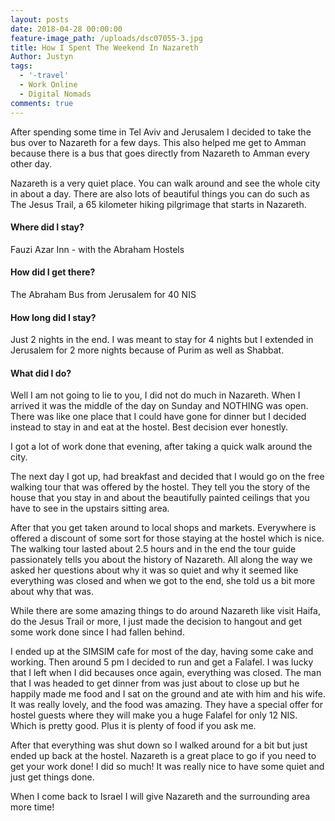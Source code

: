 ```yaml
---
layout: posts
date: 2018-04-28 00:00:00
feature-image_path: /uploads/dsc07055-3.jpg
title: How I Spent The Weekend In Nazareth
Author: Justyn
tags:
  - '-travel'
  - Work Online
  - Digital Nomads
comments: true
---
```


After spending some time in Tel Aviv and Jerusalem I decided to take the bus over to Nazareth for a few days. This also helped me get to Amman because there is a bus that goes directly from Nazareth to Amman every other day.

Nazareth is a very quiet place. You can walk around and see the whole city in about a day. There are also lots of beautiful things you can do such as The Jesus Trail, a 65 kilometer hiking pilgrimage that starts in Nazareth.

#### Where did I stay?

Fauzi Azar Inn - with the Abraham Hostels

#### How did I get there?

The Abraham Bus from Jerusalem for 40 NIS

#### How long did I stay?

Just 2 nights in the end. I was meant to stay for 4 nights but I extended in Jerusalem for 2 more nights because of Purim as well as Shabbat.

#### What did I do?

Well I am not going to lie to you, I did not do much in Nazareth. When I arrived it was the middle of the day on Sunday and NOTHING was open. There was like one place that I could have gone for dinner but I decided instead to stay in and eat at the hostel. Best decision ever honestly.

I got a lot of work done that evening, after taking a quick walk around the city.

The next day I got up, had breakfast and decided that I would go on the free walking tour that was offered by the hostel. They tell you the story of the house that you stay in and about the beautifully painted ceilings that you have to see in the upstairs sitting area.

After that you get taken around to local shops and markets. Everywhere is offered a discount of some sort for those staying at the hostel which is nice. The walking tour lasted about 2.5 hours and in the end the tour guide passionately tells you about the history of Nazareth. All along the way we asked her questions about why it was so quiet and why it seemed like everything was closed and when we got to the end, she told us a bit more about why that was.

While there are some amazing things to do around Nazareth like visit Haifa, do the Jesus Trail or more, I just made the decision to hangout and get some work done since I had fallen behind.

I ended up at the SIMSIM cafe for most of the day, having some cake and working. Then around 5 pm I decided to run and get a Falafel. I was lucky that I left when I did becauses once again, everything was closed. The man that I was headed to get dinner from was just about to close up but he happily made me food and I sat on the ground and ate with him and his wife. It was really lovely, and the food was amazing. They have a special offer for hostel guests where they will make you a huge Falafel for only 12 NIS. Which is pretty good. Plus it is plenty of food if you ask me.

After that everything was shut down so I walked around for a bit but just ended up back at the hostel. Nazareth is a great place to go if you need to get your work done! I did so much! It was really nice to have some quiet and just get things done.

When I come back to Israel I will give Nazareth and the surrounding area more time!